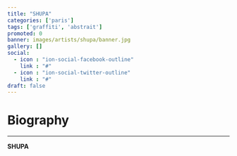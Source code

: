 ```yaml
---
title: "SHUPA"
categories: ['paris']
tags: ['graffiti', 'abstrait']
promoted: 0
banner: images/artists/shupa/banner.jpg
gallery: []
social:
  - icon : "ion-social-facebook-outline"
    link : "#"
  - icon : "ion-social-twitter-outline"
    link : "#"
draft: false
---
```


# Biography
---

**SHUPA**